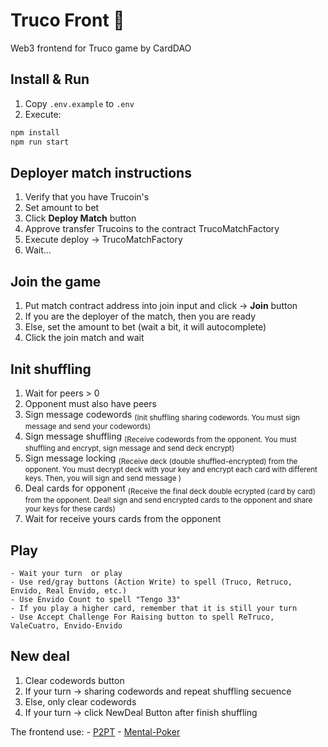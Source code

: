 # Truco Front 💅
Web3 frontend for Truco game by CardDAO

## Install & Run
1. Copy `.env.example` to `.env`
2. Execute:
```bash
npm install
npm run start
```

## Deployer match instructions
1. Verify that you have Trucoin's
2. Set amount to bet
3. Click __Deploy Match__ button
4. Approve transfer Trucoins to the contract TrucoMatchFactory
5. Execute deploy -> TrucoMatchFactory
6. Wait... 

## Join the game
1. Put match contract address into join input and click -> __Join__ button
2. If you are the deployer of the match, then you are ready
3. Else, set the amount to bet (wait a bit, it will autocomplete)
4. Click the join match and wait

## Init shuffling
1. Wait for peers > 0
2. Opponent must also have peers
3. Sign message codewords <sub>(Init shuffling sharing codewords. You must sign message and send your codewords)</sub>
4. Sign message shuffling <sub>(Receive codewords from the opponent. You must shuffling and encrypt, sign message and send deck encrypt)</sub>
5. Sign message locking <sub>(Receive deck (double shuffled-encrypted) from the opponent. You must decrypt deck with your key and encrypt each card with different keys. Then, you will sign and send message )</sub>
6. Deal cards for opponent <sub>(Receive the final deck double ecrypted (card by card) from the opponent. Deal! sign and send encrypted cards to the opponent and share your keys for these cards)</sub>
8. Wait for receive yours cards from the opponent

## Play
    - Wait your turn  or play
    - Use red/gray buttons (Action Write) to spell (Truco, Retruco, Envido, Real Envido, etc.)
    - Use Envido Count to spell "Tengo 33"
    - If you play a higher card, remember that it is still your turn
    - Use Accept Challenge For Raising button to spell ReTruco, ValeCuatro, Envido-Envido


## New deal
1. Clear codewords button
2. If your turn -> sharing codewords and repeat shuffling secuence
3. Else, only clear codewords
4. If your turn -> click NewDeal Button after finish shuffling

The frontend use:
    - [P2PT](https://github.com/subins2000/p2pt)
    - [Mental-Poker](https://github.com/kripod/mental-poker)
